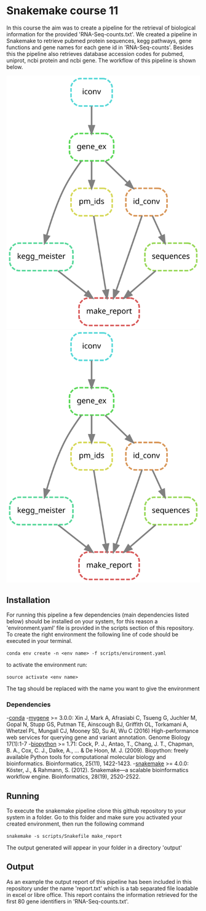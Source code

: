 # Snakemake course 11

In this course the aim was to create a pipeline for the retrieval of biological information for the provided 'RNA-Seq-counts.txt'.  We created a pipeline in Snakemake to retrieve pubmed protein sequences, kegg pathways, gene functions and gene names for each gene id in 'RNA-Seq-counts'. Besides this the pipeline also retrieves database accession codes for pubmed, uniprot, ncbi protein and ncbi gene. The workflow of this pipeline is shown below.

![Alt text](./workflow.svg)
<img src="./workflow.svg">

## Installation
For running this pipeline a few dependencies (main dependencies listed below) should be installed on your system, for this reason a 'environment.yaml' file is provided in the scripts section of this repository. To create the right environment the following line of code should be executed in your terminal.

```conda env create -n <env name> -f scripts/environment.yaml```

to activate the environment run:

```source activate <env name>```

The <env name> tag should be replaced with the name you want to give the environment
  
### Dependencies
-[conda](https://conda.io/docs/)
-[mygene](http://mygene.info/) >= 3.0.0: Xin J, Mark A, Afrasiabi C, Tsueng G, Juchler M, Gopal N, Stupp GS, Putman TE, Ainscough BJ, Griffith OL, Torkamani A, Whetzel PL, Mungall CJ, Mooney SD, Su AI, Wu C (2016) High-performance web services for querying gene and variant annotation. Genome Biology 17(1):1-7
-[biopython](https://biopython.org/) >= 1.71: Cock, P. J., Antao, T., Chang, J. T., Chapman, B. A., Cox, C. J., Dalke, A., ... & De Hoon, M. J. (2009). Biopython: freely available Python tools for computational molecular biology and bioinformatics. Bioinformatics, 25(11), 1422-1423.
-[snakemake](https://snakemake.readthedocs.io/en/stable/) >= 4.0.0: Köster, J., & Rahmann, S. (2012). Snakemake—a scalable bioinformatics workflow engine. Bioinformatics, 28(19), 2520-2522.


## Running

To execute the snakemake pipeline clone this github repository to your system in a folder. Go to this folder and make sure you activated your created environment, then run the following command

```snakemake -s scripts/Snakefile make_report```

The output generated will appear in your folder in a directory 'output'

## Output

As an example the output report of this pipeline has been included in this repository under the name 'report.txt' which is a tab separated file loadable in excel or libre office. This report contains the information retrieved for the first 80 gene identifiers in 'RNA-Seq-counts.txt'.

